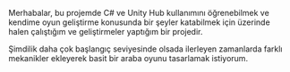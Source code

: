 Merhabalar, bu projemde C# ve Unity Hub kullanımını öğrenebilmek ve kendime oyun geliştirme konusunda bir şeyler katabilmek için 
üzerinde halen çalıştığım ve geliştirmeler yaptığım bir projedir.

Şimdilik daha çok başlangıç seviyesinde olsada ilerleyen zamanlarda farklı mekanikler ekleyerek basit bir araba oyunu tasarlamak istiyorum.
